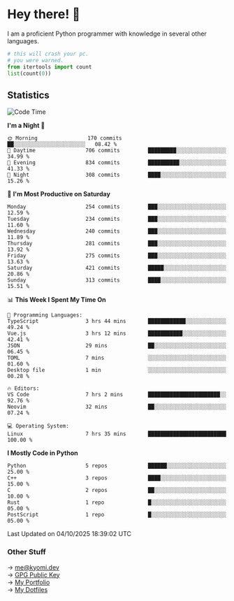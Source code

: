 # Hey there! 👋

I am a proficient Python programmer with knowledge in several other languages.

```py
# this will crash your pc.
# you were warned.
from itertools import count
list(count(0))
```

## Statistics
<!--START_SECTION:waka-->
![Code Time](http://img.shields.io/badge/Code%20Time-1%2C962%20hrs%2015%20mins-blue)

**I'm a Night 🦉** 

```text
🌞 Morning                170 commits         ██░░░░░░░░░░░░░░░░░░░░░░░   08.42 % 
🌆 Daytime                706 commits         █████████░░░░░░░░░░░░░░░░   34.99 % 
🌃 Evening                834 commits         ██████████░░░░░░░░░░░░░░░   41.33 % 
🌙 Night                  308 commits         ████░░░░░░░░░░░░░░░░░░░░░   15.26 % 
```
📅 **I'm Most Productive on Saturday** 

```text
Monday                   254 commits         ███░░░░░░░░░░░░░░░░░░░░░░   12.59 % 
Tuesday                  234 commits         ███░░░░░░░░░░░░░░░░░░░░░░   11.60 % 
Wednesday                240 commits         ███░░░░░░░░░░░░░░░░░░░░░░   11.89 % 
Thursday                 281 commits         ███░░░░░░░░░░░░░░░░░░░░░░   13.92 % 
Friday                   275 commits         ███░░░░░░░░░░░░░░░░░░░░░░   13.63 % 
Saturday                 421 commits         █████░░░░░░░░░░░░░░░░░░░░   20.86 % 
Sunday                   313 commits         ████░░░░░░░░░░░░░░░░░░░░░   15.51 % 
```


📊 **This Week I Spent My Time On** 

```text
💬 Programming Languages: 
TypeScript               3 hrs 44 mins       ████████████░░░░░░░░░░░░░   49.24 % 
Vue.js                   3 hrs 12 mins       ███████████░░░░░░░░░░░░░░   42.41 % 
JSON                     29 mins             ██░░░░░░░░░░░░░░░░░░░░░░░   06.45 % 
TOML                     7 mins              ░░░░░░░░░░░░░░░░░░░░░░░░░   01.60 % 
Desktop file             1 min               ░░░░░░░░░░░░░░░░░░░░░░░░░   00.28 % 

🔥 Editors: 
VS Code                  7 hrs 2 mins        ███████████████████████░░   92.76 % 
Neovim                   32 mins             ██░░░░░░░░░░░░░░░░░░░░░░░   07.24 % 

💻 Operating System: 
Linux                    7 hrs 35 mins       █████████████████████████   100.00 % 
```

**I Mostly Code in Python** 

```text
Python                   5 repos             ██████░░░░░░░░░░░░░░░░░░░   25.00 % 
C++                      3 repos             ████░░░░░░░░░░░░░░░░░░░░░   15.00 % 
C                        2 repos             ██░░░░░░░░░░░░░░░░░░░░░░░   10.00 % 
Rust                     1 repo              █░░░░░░░░░░░░░░░░░░░░░░░░   05.00 % 
PostScript               1 repo              █░░░░░░░░░░░░░░░░░░░░░░░░   05.00 % 
```




 Last Updated on 04/10/2025 18:39:02 UTC
<!--END_SECTION:waka-->

### Other Stuff

→ [me@kyomi.dev](mailto:me@kyomi.dev)\
→ [GPG Public Key](https://github.com/bitterteriyaki.gpg)\
→ [My Portfolio](https://kyomi.dev)\
→ [My Dotfiles](https://github.com/bitterteriyaki/dotfiles)
